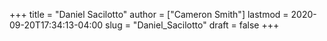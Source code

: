 +++
title = "Daniel Sacilotto"
author = ["Cameron Smith"]
lastmod = 2020-09-20T17:34:13-04:00
slug = "Daniel_Sacilotto"
draft = false
+++

